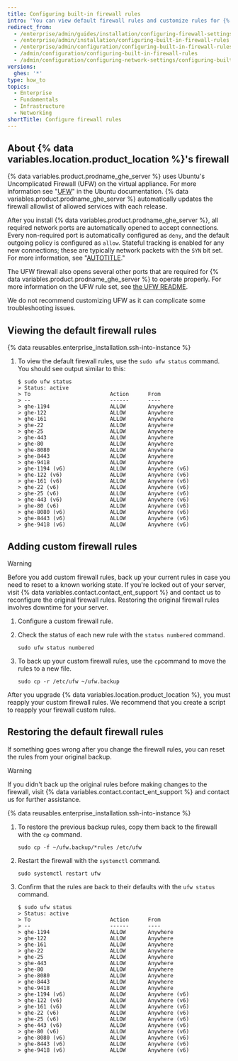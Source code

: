 ```yaml
---
title: Configuring built-in firewall rules
intro: 'You can view default firewall rules and customize rules for {% data variables.location.product_location %}.'
redirect_from:
  - /enterprise/admin/guides/installation/configuring-firewall-settings
  - /enterprise/admin/installation/configuring-built-in-firewall-rules
  - /enterprise/admin/configuration/configuring-built-in-firewall-rules
  - /admin/configuration/configuring-built-in-firewall-rules
  - /admin/configuration/configuring-network-settings/configuring-built-in-firewall-rules
versions:
  ghes: '*'
type: how_to
topics:
  - Enterprise
  - Fundamentals
  - Infrastructure
  - Networking
shortTitle: Configure firewall rules
---
```

## About {% data variables.location.product_location %}'s firewall

{% data variables.product.prodname_ghe_server %} uses Ubuntu's Uncomplicated Firewall (UFW) on the virtual appliance. For more information see "[UFW](https://help.ubuntu.com/community/UFW)" in the Ubuntu documentation. {% data variables.product.prodname_ghe_server %} automatically updates the firewall allowlist of allowed services with each release.

After you install {% data variables.product.prodname_ghe_server %}, all required network ports are automatically opened to accept connections. Every non-required port is automatically configured as `deny`, and the default outgoing policy is configured as `allow`. Stateful tracking is enabled for any new connections; these are typically network packets with the `SYN` bit set. For more information, see "[AUTOTITLE](/admin/configuration/configuring-network-settings/network-ports)."

The UFW firewall also opens several other ports that are required for {% data variables.product.prodname_ghe_server %} to operate properly. For more information on the UFW rule set, see [the UFW README](https://github.com/jbq/ufw/blob/master/README#L213).

We do not recommend customizing UFW as it can complicate some troubleshooting issues.

## Viewing the default firewall rules

{% data reusables.enterprise_installation.ssh-into-instance %}

1. To view the default firewall rules, use the `sudo ufw status` command. You should see output similar to this:

   ```shell
   $ sudo ufw status
   > Status: active
   > To                         Action      From
   > --                         ------      ----
   > ghe-1194                   ALLOW       Anywhere
   > ghe-122                    ALLOW       Anywhere
   > ghe-161                    ALLOW       Anywhere
   > ghe-22                     ALLOW       Anywhere
   > ghe-25                     ALLOW       Anywhere
   > ghe-443                    ALLOW       Anywhere
   > ghe-80                     ALLOW       Anywhere
   > ghe-8080                   ALLOW       Anywhere
   > ghe-8443                   ALLOW       Anywhere
   > ghe-9418                   ALLOW       Anywhere
   > ghe-1194 (v6)              ALLOW       Anywhere (v6)
   > ghe-122 (v6)               ALLOW       Anywhere (v6)
   > ghe-161 (v6)               ALLOW       Anywhere (v6)
   > ghe-22 (v6)                ALLOW       Anywhere (v6)
   > ghe-25 (v6)                ALLOW       Anywhere (v6)
   > ghe-443 (v6)               ALLOW       Anywhere (v6)
   > ghe-80 (v6)                ALLOW       Anywhere (v6)
   > ghe-8080 (v6)              ALLOW       Anywhere (v6)
   > ghe-8443 (v6)              ALLOW       Anywhere (v6)
   > ghe-9418 (v6)              ALLOW       Anywhere (v6)
   ```

## Adding custom firewall rules

> [!WARNING]
> Before you add custom firewall rules, back up your current rules in case you need to reset to a known working state. If you're locked out of your server, visit {% data variables.contact.contact_ent_support %} and contact us to reconfigure the original firewall rules. Restoring the original firewall rules involves downtime for your server.

1. Configure a custom firewall rule.
1. Check the status of each new rule with the `status numbered` command.

   ```shell
   sudo ufw status numbered
   ```

1. To back up your custom firewall rules, use the `cp`command to move the rules to a new file.

   ```shell
   sudo cp -r /etc/ufw ~/ufw.backup
   ```

After you upgrade {% data variables.location.product_location %}, you must reapply your custom firewall rules. We recommend that you create a script to reapply your firewall custom rules.

## Restoring the default firewall rules

If something goes wrong after you change the firewall rules, you can reset the rules from your original backup.

> [!WARNING]
> If you didn't back up the original rules before making changes to the firewall, visit {% data variables.contact.contact_ent_support %} and contact us for further assistance.

{% data reusables.enterprise_installation.ssh-into-instance %}

1. To restore the previous backup rules, copy them back to the firewall with the `cp` command.

   ```shell
   sudo cp -f ~/ufw.backup/*rules /etc/ufw
   ```

1. Restart the firewall with the `systemctl` command.

   ```shell
   sudo systemctl restart ufw
   ```

1. Confirm that the rules are back to their defaults with the `ufw status` command.

   ```shell
   $ sudo ufw status
   > Status: active
   > To                         Action      From
   > --                         ------      ----
   > ghe-1194                   ALLOW       Anywhere
   > ghe-122                    ALLOW       Anywhere
   > ghe-161                    ALLOW       Anywhere
   > ghe-22                     ALLOW       Anywhere
   > ghe-25                     ALLOW       Anywhere
   > ghe-443                    ALLOW       Anywhere
   > ghe-80                     ALLOW       Anywhere
   > ghe-8080                   ALLOW       Anywhere
   > ghe-8443                   ALLOW       Anywhere
   > ghe-9418                   ALLOW       Anywhere
   > ghe-1194 (v6)              ALLOW       Anywhere (v6)
   > ghe-122 (v6)               ALLOW       Anywhere (v6)
   > ghe-161 (v6)               ALLOW       Anywhere (v6)
   > ghe-22 (v6)                ALLOW       Anywhere (v6)
   > ghe-25 (v6)                ALLOW       Anywhere (v6)
   > ghe-443 (v6)               ALLOW       Anywhere (v6)
   > ghe-80 (v6)                ALLOW       Anywhere (v6)
   > ghe-8080 (v6)              ALLOW       Anywhere (v6)
   > ghe-8443 (v6)              ALLOW       Anywhere (v6)
   > ghe-9418 (v6)              ALLOW       Anywhere (v6)
   ```
